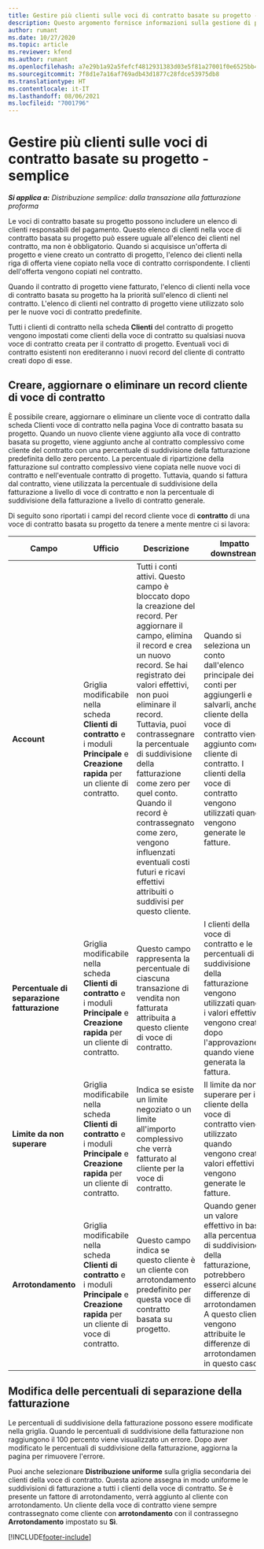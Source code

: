 ```yaml
---
title: Gestire più clienti sulle voci di contratto basate su progetto - semplice
description: Questo argomento fornisce informazioni sulla gestione di più clienti sulle voci di contratto basate su progetto.
author: rumant
ms.date: 10/27/2020
ms.topic: article
ms.reviewer: kfend
ms.author: rumant
ms.openlocfilehash: a7e29b1a92a5fefcf4812931383d03e5f81a27001f0e6525bb4eeb8dc93b18b9
ms.sourcegitcommit: 7f8d1e7a16af769adb43d1877c28fdce53975db8
ms.translationtype: HT
ms.contentlocale: it-IT
ms.lasthandoff: 08/06/2021
ms.locfileid: "7001796"
---
```

# <a name="manage-multiple-customers-on-project-based-contract-lines---lite"></a>Gestire più clienti sulle voci di contratto basate su progetto - semplice

_**Si applica a:** Distribuzione semplice: dalla transazione alla fatturazione proforma_

Le voci di contratto basate su progetto possono includere un elenco di clienti responsabili del pagamento. Questo elenco di clienti nella voce di contratto basata su progetto può essere uguale all'elenco dei clienti nel contratto, ma non è obbligatorio. Quando si acquisisce un'offerta di progetto e viene creato un contratto di progetto, l'elenco dei clienti nella riga di offerta viene copiato nella voce di contratto corrispondente. I clienti dell'offerta vengono copiati nel contratto.

Quando il contratto di progetto viene fatturato, l'elenco di clienti nella voce di contratto basata su progetto ha la priorità sull'elenco di clienti nel contratto. L'elenco di clienti nel contratto di progetto viene utilizzato solo per le nuove voci di contratto predefinite.

Tutti i clienti di contratto nella scheda **Clienti** del contratto di progetto vengono impostati come clienti della voce di contratto su qualsiasi nuova voce di contratto creata per il contratto di progetto. Eventuali voci di contratto esistenti non erediteranno i nuovi record del cliente di contratto creati dopo di esse.

## <a name="create-update-or-delete-a-contract-line-customer-record"></a>Creare, aggiornare o eliminare un record cliente di voce di contratto

È possibile creare, aggiornare o eliminare un cliente voce di contratto dalla scheda Clienti voce di contratto nella pagina Voce di contratto basata su progetto. Quando un nuovo cliente viene aggiunto alla voce di contratto basata su progetto, viene aggiunto anche al contratto complessivo come cliente del contratto con una percentuale di suddivisione della fatturazione predefinita dello zero percento. La percentuale di ripartizione della fatturazione sul contratto complessivo viene copiata nelle nuove voci di contratto e nell'eventuale contratto di progetto. Tuttavia, quando si fattura dal contratto, viene utilizzata la percentuale di suddivisione della fatturazione a livello di voce di contratto e non la percentuale di suddivisione della fatturazione a livello di contratto generale.

Di seguito sono riportati i campi del record cliente voce di **contratto** di una voce di contratto basata su progetto da tenere a mente mentre ci si lavora:

| Campo | Ufficio | Descrizione | Impatto downstream |
| --- | --- | --- | --- |
| **Account** | Griglia modificabile nella scheda **Clienti di contratto** e i moduli **Principale** e **Creazione rapida** per un cliente di contratto. | Tutti i conti attivi. Questo campo è bloccato dopo la creazione del record. Per aggiornare il campo, elimina il record e crea un nuovo record. Se hai registrato dei valori effettivi, non puoi eliminare il record. Tuttavia, puoi contrassegnare la percentuale di suddivisione della fatturazione come zero per quel conto. Quando il record è contrassegnato come zero, vengono influenzati eventuali costi futuri e ricavi effettivi attribuiti o suddivisi per questo cliente. | Quando si seleziona un conto dall'elenco principale dei conti per aggiungerli e salvarli, anche il cliente della voce di contratto viene aggiunto come cliente di contratto. I clienti della voce di contratto vengono utilizzati quando vengono generate le fatture. |
| **Percentuale di separazione fatturazione** | Griglia modificabile nella scheda **Clienti di contratto** e i moduli **Principale** e **Creazione rapida** per un cliente di contratto. | Questo campo rappresenta la percentuale di ciascuna transazione di vendita non fatturata attribuita a questo cliente di voce di contratto. | I clienti della voce di contratto e le percentuali di suddivisione della fatturazione vengono utilizzati quando i valori effettivi vengono creati dopo l'approvazione e quando viene generata la fattura. |
| **Limite da non superare** | Griglia modificabile nella scheda **Clienti di contratto** e i moduli **Principale** e **Creazione rapida** per un cliente di contratto. | Indica se esiste un limite negoziato o un limite all'importo complessivo che verrà fatturato al cliente per la voce di contratto. | Il limite da non superare per il cliente della voce di contratto viene utilizzato quando vengono creati i valori effettivi e vengono generate le fatture. |
| **Arrotondamento** | Griglia modificabile nella scheda **Clienti di contratto** e i moduli **Principale** e **Creazione rapida** per un cliente di voce di contratto. | Questo campo indica se questo cliente è un cliente con arrotondamento predefinito per questa voce di contratto basata su progetto. | Quando generi un valore effettivo in base alla percentuale di suddivisione della fatturazione, potrebbero esserci alcune differenze di arrotondamento. A questo cliente vengono attribuite le differenze di arrotondamento in questo caso. |

## <a name="edit-billing-split-percentages"></a>Modifica delle percentuali di separazione della fatturazione

Le percentuali di suddivisione della fatturazione possono essere modificate nella griglia. Quando le percentuali di suddivisione della fatturazione non raggiungono il 100 percento viene visualizzato un errore. Dopo aver modificato le percentuali di suddivisione della fatturazione, aggiorna la pagina per rimuovere l'errore.

Puoi anche selezionare **Distribuzione uniforme** sulla griglia secondaria dei clienti della voce di contratto. Questa azione assegna in modo uniforme le suddivisioni di fatturazione a tutti i clienti della voce di contratto. Se è presente un fattore di arrotondamento, verrà aggiunto al cliente con arrotondamento. Un cliente della voce di contratto viene sempre contrassegnato come cliente con **arrotondamento** con il contrassegno **Arrotondamento** impostato su **Sì**.


[!INCLUDE[footer-include](../../includes/footer-banner.md)]